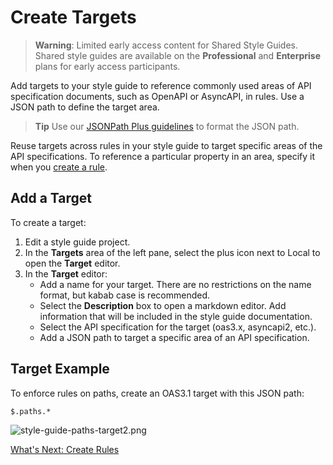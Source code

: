 # Create Targets

<!-- theme: warning -->
>**Warning**:
>Limited early access content for Shared Style Guides. Shared style guides are available on the **Professional** and **Enterprise** plans for early access participants. 

Add targets to your style guide to reference commonly used areas of API specification documents, such as OpenAPI or AsyncAPI, in rules. Use a JSON path to define the target area. 

>**Tip**
>Use our [JSONPath Plus guidelines]( https://meta.stoplight.io/docs/spectral/ZG9jOjYyMDc0NA-rulesets#jsonpath-plus) to format the JSON path. 

Reuse targets across rules in your style guide to target specific areas of the API specifications. To reference a particular property in an area, specify it when you [create a rule](c-create-rules.md). 

## Add a Target

To create a target:

1. Edit a style guide project. 
2. In the **Targets** area of the left pane, select the plus icon next to Local to open the **Target** editor.
3. In the **Target** editor:
    - Add a name for your target. There are no restrictions on the name format, but kabab case is recommended.
    - Select the **Description** box to open a markdown editor. Add information that will be included in the style guide documentation.
    - Select the API specification for the target (oas3.x, asyncapi2, etc.).
    - Add a JSON path to target a specific area of an API specification.

## Target Example
To enforce rules on paths, create an OAS3.1 target with this JSON path:

`$.paths.*`

![style-guide-paths-target2.png](https://meta.stoplight.io/api/v1/projects/cHJqOjI/images/ofvcfD4kxOg)

[What's Next: Create Rules](c-create-rules.md)



